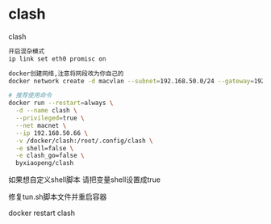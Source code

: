 # clash

clash
``` sh
开启混杂模式
ip link set eth0 promisc on
```
``` sh
docker创建网络,注意将网段改为你自己的
docker network create -d macvlan --subnet=192.168.50.0/24 --gateway=192.168.50.1 -o parent=eth0 macnet
```
``` sh
# 推荐使用命令
docker run --restart=always \
  -d --name clash \
  --privileged=true \
  --net macnet \
  --ip 192.168.50.66 \
  -v /docker/clash:/root/.config/clash \
  -e shell=false \
  -e clash_go=false \
  byxiaopeng/clash
```
如果想自定义shell脚本 请把变量shell设置成true

修复tun.sh脚本文件并重启容器

docker restart clash
